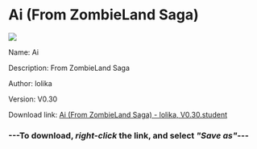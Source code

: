 # Ai (From ZombieLand Saga)

<img src = "https://raw.githubusercontent.com/Arbiter1223/Daigaku-Gurashi-Custom-Students/master/Students/Files/Ai%20(From%20ZombieLand%20Saga).png">

Name: Ai

Description: From ZombieLand Saga

Author: lolika

Version: V0.30

Download link: <a href="https://raw.githubusercontent.com/Arbiter1223/Daigaku-Gurashi-Custom-Students/master/Students/Files/Ai%20(From%20ZombieLand%20Saga)%20-%20lolika%2C%20V0.30.student">Ai (From ZombieLand Saga) - lolika, V0.30.student</a>

### ---**To download, _right-click_ the link, and select _"Save as"_**---
